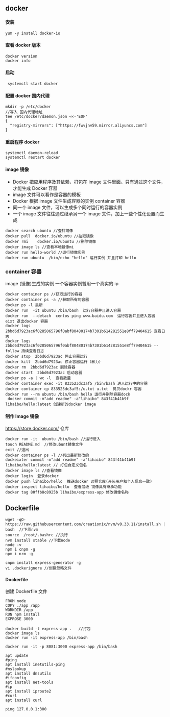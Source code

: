 ## docker

#### 安装

```code
yum -y install docker-io
```

#### 查看 docker 版本

```code
docker version
docker info
```

#### 启动

```code
 systemctl start docker
```

#### 配置 docker 国内代理

```code
mkdir -p /etc/docker
//写入 国内代理地址
tee /etc/docker/daemon.json <<-'EOF'
{
  "registry-mirrors": ["https://fwvjnv59.mirror.aliyuncs.com"]
}
```

#### 重启程序 docker

```code
systemctl daemon-reload
systemctl restart docker
```

#### image 镜像

-   Docker 把应用程序及其依赖，打包在 image 文件里面。只有通过这个文件，才能生成 Docker 容器
-   image 文件可以看作是容器的模板
-   Docker 根据 image 文件生成容器的实例 container 容器
-   同一个 image 文件，可以生成多个同时运行的容器实例
-   一个 image 文件往往通过继承另一个 image 文件，加上一些个性化设置而生成

```code
docker search ubuntu //查找镜像
docker pull  docker.io/ubuntu //拉取镜像
docker rmi    docker.io/ubuntu //删除镜像
docker image ls //查看本地镜像mi
docker run hello-world //运行镜像实例
docker run ubuntu  /bin/echo "hello" 运行实例 并且打印 hello
```

### container 容器

image (镜像)生成的实例
一个容器实例暂用一个真实的 ip

```code
docker container ps //获取运行的容器
docker container ps -a //获取所有的容器
docker ps -l 最新
docker run  -it ubuntu /bin/bash  运行容器并且进入容器
docker run  --detach  centos ping www.baidu.com  运行容器并且进入容器
eixt 退出docker 容器
docker logs 2bbd6d7923ac6f0285065796f0abf80480174b7301b614281551e8ff79404615 查看日志
docker logs 2bbd6d7923ac6f0285065796f0abf80480174b7301b614281551e8ff79404615 -- follow 持续查看日志
docker stop  2bbd6d7923ac 停止容器运行
docker kill  2bbd6d7923ac 停止容器运行（暴力）
docker rm  2bbd6d7923ac 删除容器
docker start  2bbd6d7923ac 启动容器
docker ps -a | wc -l  查看数量
docker container exec -it 833523dc3af5 /bin/bash 进入运行中的容器
docker container cp 833523dc3af5:/u.txt u.txt  拷贝dockr 容器
docker run --rm ubuntu /bin/bash hello 运行并删除容器dock
 docker commit -m"add readme" -a"lihaibo" 843f41b41b9f lihaibo/hello:latest 创建新的docker image
```

#### 制作 Image 镜像

https://store.docker.com/ 仓库

```code
docker run -it  ubuntu /bin/bash //运行进入
touch README.md  //修改ubunt镜像文件
exit //退出
docker container ps -l //列出最新修改的
dockeixter commit -m"add readme" -a"lihaibo" 843f41b41b9f lihaibo/hello:latest // 打包自定义包名
docker image ls //查看镜像
docker login  登录docker
docker push lihaibo/hello  推送docker 远程仓库(开头用户和个人信息一致)
docker inspect lihaibo/hello  查看层级 镜像具有继承功能
docker tag 80ffb8c8925b lihaibo/express-app 修改镜像名称
```

## Dockerfile

```code
wget -qO- https://raw.githubusercontent.com/creationix/nvm/v0.33.11/install.sh | bash  //下周nvm
source  /root/.bashrc //执行
nvm install stable //下载node
node -v
npm i cnpm -g
npm i nrm -g

cnpm install express-generator -g
vi .dockerignore //创建忽略文件
```

#### Dockerfile

创建 Dockerfile 文件

```code
FROM node
COPY ./app /app
WORKDIR /app
RUN npm install
EXPROSE 3000
```

```code
docker build -t express-app .   //打包
docker image ls
docker run -it express-app /bin/bash

docker run -it -p 8081:3000 express-app /bin/bash

apt update
#ping
apt install inetutils-ping
#nslookup
apt install dnsutils
#ifconfig
apt install net-tools
#ip
apt install iproute2
#curl
apt install curl

ping 127.0.0.1:300
```
